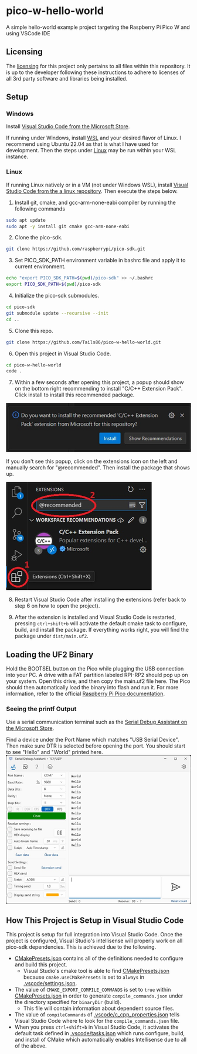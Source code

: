 # pico-w-hello-world

A simple hello-world example project targeting the Raspberry Pi Pico W and using VSCode IDE

## Licensing

The [licensing](LICENSE) for this project only pertains to all files within this repository. It is up to the developer following these instructions to adhere to licenses of all 3rd party software and libraries being installed.

## Setup

### Windows

Install [Visual Studio Code from the Microsoft Store](https://apps.microsoft.com/detail/xp9khm4bk9fz7q).

If running under Windows, install [WSL](https://docs.microsoft.com/en-us/windows/wsl/install) and your desired flavor of Linux. I recommend using Ubuntu 22.04 as that is what I have used for development. Then the steps under [Linux](#linux) may be run within your WSL instance.

### Linux

If running Linux natively or in a VM (not under Windows WSL), install [Visual Studio Code from the a linux repository](https://code.visualstudio.com/docs/setup/linux). Then execute the steps below.

1. Install git, cmake, and gcc-arm-none-eabi compiler by running the following commands
```bash
sudo apt update
sudo apt -y install git cmake gcc-arm-none-eabi
```

2. Clone the pico-sdk.
```bash
git clone https://github.com/raspberrypi/pico-sdk.git
```

3. Set PICO_SDK_PATH environment variable in bashrc file and apply it to current environment.
```bash
echo "export PICO_SDK_PATH=$(pwd)/pico-sdk" >> ~/.bashrc
export PICO_SDK_PATH=$(pwd)/pico-sdk
```

4. Initialize the pico-sdk submodules.
```bash
cd pico-sdk
git submodule update --recursive --init
cd ..
```

5. Clone this repo.
```bash
git clone https://github.com/Tails86/pico-w-hello-world.git
```

6. Open this project in Visual Studio Code.
```bash
cd pico-w-hello-world
code .
```

7. Within a few seconds after opening this project, a popup should show on the bottom right recommending to install "C/C++ Extension Pack". Click install to install this recommended package.

![install extensions popup](docs/install_extensions_popup.jpg)

If you don't see this popup, click on the extensions icon on the left and manually search for "@recommended". Then install the package that shows up.

![extensions search](docs/extensions_search.jpg)

8. Restart Visual Studio Code after installing the extensions (refer back to step 6 on how to open the project).

9. After the extension is installed and Visual Studio Code is restarted, pressing `ctrl+shift+b` will activate the default cmake task to configure, build, and install the package. If everything works right, you will find the package under `dist/main.uf2`.

## Loading the UF2 Binary

Hold the BOOTSEL button on the Pico while plugging the USB connection into your PC. A drive with a FAT partition labeled RPI-RP2 should pop up on your system. Open this drive, and then copy the main.uf2 file here. The Pico should then automatically load the binary into flash and run it. For more information, refer to the official [Raspberry Pi Pico documentation](https://www.raspberrypi.com/documentation/microcontrollers/raspberry-pi-pico.html#documentation).

### Seeing the printf Output

Use a serial communication terminal such as the [Serial Debug Assistant on the Microsoft Store](https://apps.microsoft.com/detail/9nblggh43hdm).

Find a device under the Port Name which matches "USB Serial Device". Then make sure DTR is selected before opening the port. You should start to see "Hello" and "World" printed here.
![Serial Debug Assistant Example](docs/serial_output.jpg)

## How This Project is Setup in Visual Studio Code

This project is setup for full integration into Visual Studio Code. Once the project is configured, Visual Studio's intellisense will properly work on all pico-sdk dependencies. This is achieved due to the following.

- [CMakePresets.json](CMakePresets.json) contains all of the definitions needed to configure and build this project.
    - Visual Studio's cmake tool is able to find [CMakePresets.json](CMakePresets.json) because `cmake.useCMakePresets` is set to `always` in [.vscode/settings.json](.vscode/settings.json).
- The value of `CMAKE_EXPORT_COMPILE_COMMANDS` is set to `true` within [CMakePresets.json](CMakePresets.json) in order to generate `compile_commands.json` under the directory specified for `binaryDir` (build).
    - This file will contain information about dependent source files.
- The value of `compileCommands` of [.vscode/c_cpp_properties.json](.vscode/c_cpp_properties.json) tells Visual Studio Code where to look for the `compile_commands.json` file.
- When you press `ctrl+shift+b` in Visual Studio Code, it activates the default task defined in [.vscode/tasks.json](.vscode/tasks.json) which runs configure, build, and install of CMake which automatically enables Intellisense due to all of the above.
